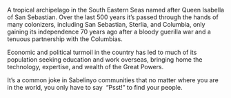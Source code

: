 A tropical archipelago in the South Eastern Seas named after Queen Isabella of San Sebastian. Over the last 500 years it’s passed through the hands of many colonizers, including San Sebastian, Sterlia, and Columbia, only gaining its independence 70 years ago after a bloody guerilla war and a tenuous partnership with the Columbias.

  

Economic and political turmoil in the country has led to much of its population seeking education and work overseas, bringing home the technology, expertise, and wealth of the Great Powers.

  

It’s a common joke in Sabelinyo communities that no matter where you are in the world, you only have to say  “Psst!” to find your people.